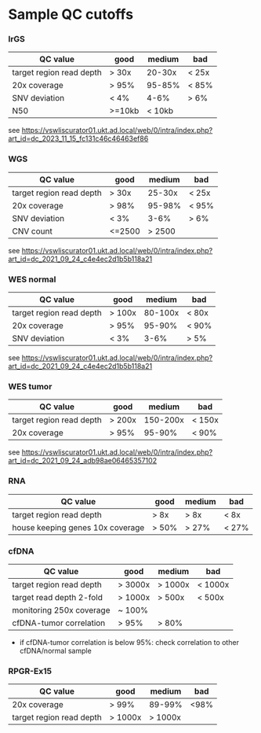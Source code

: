 # Sample QC cutoffs


### lrGS

| QC value                 | good           | medium          | bad             |
|--------------------------|----------------|-----------------|-----------------|
| target region read depth | > 30x          | 20-30x          | < 25x           |
| 20x coverage             | > 95%          | 95-85%          | < 85%           |
| SNV deviation            | < 4%           | 4-6%            | > 6%            |
| N50                      | >=10kb         |  < 10kb         |                 |

see <https://vswliscurator01.ukt.ad.local/web/0/intra/index.php?art_id=dc_2023_11_15_fc131c46c46463ef86>

### WGS

| QC value                 | good           | medium           | bad             |
|--------------------------|----------------|------------------|-----------------|
| target region read depth | > 30x          | 25-30x           | < 25x           |
| 20x coverage             | > 98%          | 95-98%           | < 95%           |
| SNV deviation            | < 3%           | 3-6%             | > 6%            |
| CNV count                | <=2500         | > 2500           |                 |

see <https://vswliscurator01.ukt.ad.local/web/0/intra/index.php?art_id=dc_2021_09_24_c4e4ec2d1b5b118a21>

### WES normal

| QC value                 | good           | medium          | bad             |
|--------------------------|----------------|-----------------|-----------------|
| target region read depth | > 100x         | 80-100x         | < 80x           |
| 20x coverage             | > 95%          | 95-90%          | < 90%           |
| SNV deviation            | < 3%           | 3-6%            | > 5%            |

see <https://vswliscurator01.ukt.ad.local/web/0/intra/index.php?art_id=dc_2021_09_24_c4e4ec2d1b5b118a21>

### WES tumor

| QC value                 | good           | medium          | bad             |
|--------------------------|----------------|-----------------|-----------------|
| target region read depth | > 200x         | 150-200x        | < 150x          |
| 20x coverage             | > 95%          | 95-90%          | < 90%           |

see <https://vswliscurator01.ukt.ad.local/web/0/intra/index.php?art_id=dc_2021_09_24_adb98ae06465357102>


### RNA

| QC value                         | good           | medium          | bad             |
|----------------------------------|----------------|-----------------|-----------------|
| target region read depth         | > 8x           | > 8x            | < 8x            |
| house keeping genes 10x coverage | > 50%          | > 27%           | < 27%           |


### cfDNA

| QC value                 | good           | medium          | bad             |
|--------------------------|----------------|-----------------|-----------------|
| target region read depth | > 3000x        | > 1000x         | < 1000x         |
| target read depth 2-fold | > 1000x        | > 500x          | < 500x          |
| monitoring 250x coverage | ~ 100%         |                 |                 |
| cfDNA-tumor correlation  | > 95%          |  > 80%          |                 |

- if cfDNA-tumor correlation is below 95%: check correlation to other cfDNA/normal sample 


### RPGR-Ex15

| QC value                 | good           | medium          | bad             |
|--------------------------|----------------|-----------------|-----------------|
| 20x coverage             | > 99%          | 89-99%          | <98%            |
| target region read depth | > 1000x        | > 1000x         |                 |
